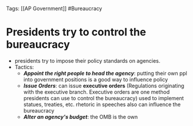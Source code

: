 Tags: [[AP Government]] #Bureaucracy 

# Presidents try to control the bureaucracy
- presidents try to impose their policy standards on agencies.
- Tactics: 
	- _**Appoint the right people to head the agency**_: putting their own ppl into government positions is a good way to influence policy
	- _**Issue Orders**_: can issue **executive orders** (Regulations originating with the executive branch. Executive orders are one method presidents can use to control the bureaucracy) used to implement statues, treaties, etc. rhetoric in speeches also can influence the bureaucracy
	- _**Alter an agency's budget**_: the OMB is the own 

